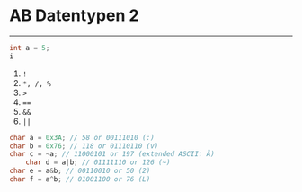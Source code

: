 # AB Datentypen 2
___
```c
int a = 5;
i
```

1. `!`
2. `*, /, %`
3. `>`
4. `==`
5. `&&`
6. `||`

```c
char a = 0x3A; // 58 or 00111010 (:)
char b = 0x76; // 118 or 01110110 (v)
char c = ~a; // 11000101 or 197 (extended ASCII: Å)
	char d = a|b; // 01111110 or 126 (~)
char e = a&b; // 00110010 or 50 (2)
char f = a^b; // 01001100 or 76 (L)
```

